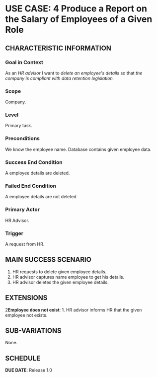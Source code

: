 # USE CASE: 4 Produce a Report on the Salary of Employees of a Given Role

## CHARACTERISTIC INFORMATION

### Goal in Context

As an *HR advisor* I want to *delete an employee's details* so that *the company is compliant with data retention legislation.*

### Scope

Company.

### Level

Primary task.

### Preconditions

We know the employee name.  Database contains given employee data.

### Success End Condition

A employee details are deleted.

### Failed End Condition

A employee details are not deleted

### Primary Actor

HR Advisor.

### Trigger

A request from HR.

## MAIN SUCCESS SCENARIO

1. HR requests to delete given employee details.
2. HR advisor captures name employee to get his details.
3. HR advisor deletes the given employee details.


## EXTENSIONS

2**Employee does not exist**:
    1. HR advisor informs HR that the given employee not exists.

## SUB-VARIATIONS

None.

## SCHEDULE

**DUE DATE**: Release 1.0